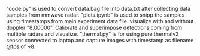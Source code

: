 "code.py" is used to convert data.bag file into data.txt after collecting data samples from mmwave radar.
"plots.ipynb" is used to snipp the samples using timestamps from main experiment data file. visualize with and without doppler "8.00000". Calibrate and superimpose detections coming from multiple radars and visualize.
"thermal.py" is for using pure thermalv2 sensor connected to laptop and capture images with timestamp as filename @fps of ~8.

